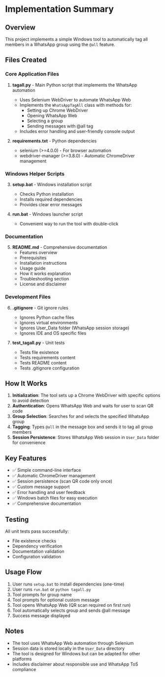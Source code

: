 # Implementation Summary

## Overview
This project implements a simple Windows tool to automatically tag all members in a WhatsApp group using the `@all` feature.

## Files Created

### Core Application Files
1. **tagall.py** - Main Python script that implements the WhatsApp automation
   - Uses Selenium WebDriver to automate WhatsApp Web
   - Implements the `WhatsAppTagAll` class with methods for:
     - Setting up Chrome WebDriver
     - Opening WhatsApp Web
     - Selecting a group
     - Sending messages with @all tag
   - Includes error handling and user-friendly console output

2. **requirements.txt** - Python dependencies
   - selenium (>=4.0.0) - For browser automation
   - webdriver-manager (>=3.8.0) - Automatic ChromeDriver management

### Windows Helper Scripts
3. **setup.bat** - Windows installation script
   - Checks Python installation
   - Installs required dependencies
   - Provides clear error messages

4. **run.bat** - Windows launcher script
   - Convenient way to run the tool with double-click

### Documentation
5. **README.md** - Comprehensive documentation
   - Features overview
   - Prerequisites
   - Installation instructions
   - Usage guide
   - How it works explanation
   - Troubleshooting section
   - License and disclaimer

### Development Files
6. **.gitignore** - Git ignore rules
   - Ignores Python cache files
   - Ignores virtual environments
   - Ignores User_Data folder (WhatsApp session storage)
   - Ignores IDE and OS specific files

7. **test_tagall.py** - Unit tests
   - Tests file existence
   - Tests requirements content
   - Tests README content
   - Tests .gitignore configuration

## How It Works

1. **Initialization**: The tool sets up a Chrome WebDriver with specific options to avoid detection
2. **Authentication**: Opens WhatsApp Web and waits for user to scan QR code
3. **Group Selection**: Searches for and selects the specified WhatsApp group
4. **Tagging**: Types `@all` in the message box and sends it to tag all group members
5. **Session Persistence**: Stores WhatsApp Web session in `User_Data` folder for convenience

## Key Features

- ✅ Simple command-line interface
- ✅ Automatic ChromeDriver management
- ✅ Session persistence (scan QR code only once)
- ✅ Custom message support
- ✅ Error handling and user feedback
- ✅ Windows batch files for easy execution
- ✅ Comprehensive documentation

## Testing

All unit tests pass successfully:
- File existence checks
- Dependency verification
- Documentation validation
- Configuration validation

## Usage Flow

1. User runs `setup.bat` to install dependencies (one-time)
2. User runs `run.bat` or `python tagall.py`
3. Tool prompts for group name
4. Tool prompts for optional custom message
5. Tool opens WhatsApp Web (QR scan required on first run)
6. Tool automatically selects group and sends @all message
7. Success message displayed

## Notes

- The tool uses WhatsApp Web automation through Selenium
- Session data is stored locally in the `User_Data` directory
- The tool is designed for Windows but can be adapted for other platforms
- Includes disclaimer about responsible use and WhatsApp ToS compliance
